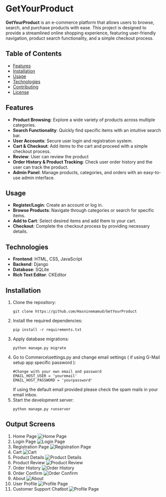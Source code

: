 # GetYourProduct

**GetYourProduct** is an e-commerce platform that allows users to browse, search, and purchase products with ease. This project is designed to provide a streamlined online shopping experience, featuring user-friendly navigation, product search functionality, and a simple checkout process.

## Table of Contents

- [Features](#features)
- [Installation](#installation)
- [Usage](#usage)
- [Technologies](#technologies)
- [Contributing](#contributing)
- [License](#license)

## Features

- **Product Browsing**: Explore a wide variety of products across multiple categories.
- **Search Functionality**: Quickly find specific items with an intuitive search bar.
- **User Accounts**: Secure user login and registration system.
- **Cart & Checkout**: Add items to the cart and proceed with a simple checkout process.
- **Review**: User can review the product 
- **Order History & Product Tracking**: Check user order history and the user can track the product.
- **Admin Panel**: Manage products, categories, and orders with an easy-to-use admin interface.

## Usage
- **Register/Login**: Create an account or log in.
- **Browse Products**: Navigate through categories or search for specific items.
- **Add to Cart**: Select desired items and add them to your cart.
- **Checkout**: Complete the checkout process by providing necessary details.

## Technologies
- **Frontend**: HTML, CSS, JavaScript
- **Backend**: Django
- **Database**: SQLite
- **Rich Text Editor**: CKEditor



## Installation

1. Clone the repository:
    ```
    git clone https://github.com/Hasninemamud/GetYourProduct
    ```
2. Install the required dependencies:
    ```
    pip install -r requirements.txt
    ```
3. Apply database migrations:
    ```
    python manage.py migrate
    ```
4. Go to Commerce\settings.py and change email settings ( if using G-Mail setup app specific password ):
    ```
    #Change with your own email and password
    EMAIL_HOST_USER = 'youremail'
    EMAIL_HOST_PASSWORD = 'yourpassword'
    ```
    If using the default email provided please check the spam mails in your email inbox.
5. Start the development server:
    ```
    python manage.py runserver
    ```
## Output Screens

 1. Home Page
 ![Home Page](media/screenshot/product_list.png)
 2. Login Page
 ![Login Page](media/screenshot/127.0.0.1_8000_login_.png)
 3. Registration Page
 ![Registration Page](media/screenshot/127.0.0.1_8000_register_.png)
 4. Cart
 ![Cart](media/screenshot/127.0.0.1_8000_cart_.png)
 5. Product Details
 ![Product Details](media/screenshot/127.0.0.1_8000_product_4_.png)
 6. Product Review
 ![Product Review](media/screenshot/127.0.0.1_8000_product_4_add_review_.png)
 7. Order History
 ![Order History](media/screenshot/127.0.0.1_8000_order_history_.png)
 8. Order Confirm
 ![Order Confirm](media/screenshot/127.0.0.1_8000_order_place_.png)
 9. About
 ![About](media/screenshot/127.0.0.1_8000_about_.png)
 10. User Profile
 ![Profile Page](media/screenshot/127.0.0.1_8000_profile_.png)
 11. Customer Support Chatbot
 ![Profile Page](media/screenshot/127.0.0.1_8000_(1).png)

